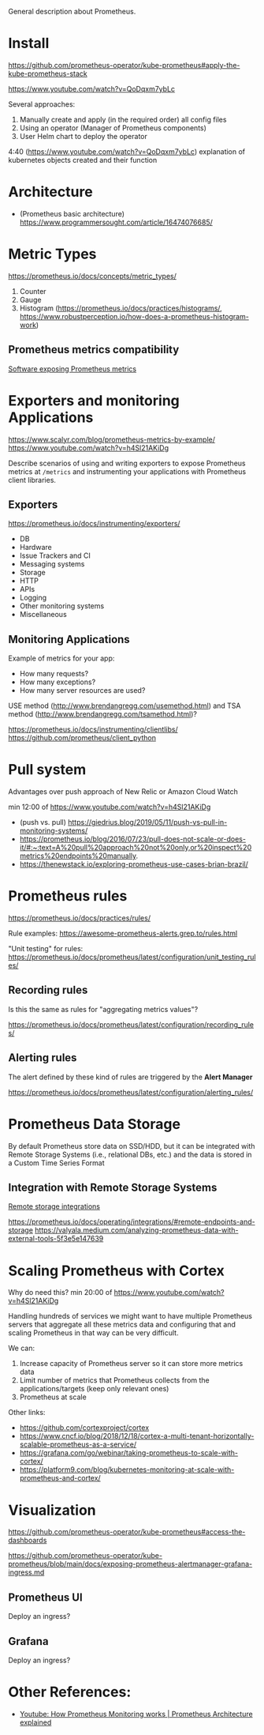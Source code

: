 
General description about Prometheus.

# Install

https://github.com/prometheus-operator/kube-prometheus#apply-the-kube-prometheus-stack

https://www.youtube.com/watch?v=QoDqxm7ybLc

Several approaches:
1. Manually create and apply (in the required order) all config files
2. Using an operator (Manager of Prometheus components)
3. User Helm chart to deploy the operator


4:40 (https://www.youtube.com/watch?v=QoDqxm7ybLc) explanation of kubernetes objects created and their function

# Architecture

* (Prometheus basic architecture) https://www.programmersought.com/article/16474076685/

# Metric Types

https://prometheus.io/docs/concepts/metric_types/

1. Counter
2. Gauge
3. Histogram (https://prometheus.io/docs/practices/histograms/, https://www.robustperception.io/how-does-a-prometheus-histogram-work)

## Prometheus metrics compatibility

[Software exposing Prometheus metrics](https://prometheus.io/docs/instrumenting/exporters/#software-exposing-prometheus-metrics)

# Exporters and monitoring Applications

https://www.scalyr.com/blog/prometheus-metrics-by-example/
https://www.youtube.com/watch?v=h4Sl21AKiDg

Describe scenarios of using and writing exporters to expose Prometheus metrics at `/metrics` and instrumenting your applications with Prometheus client libraries.

## Exporters

https://prometheus.io/docs/instrumenting/exporters/

* DB
* Hardware
* Issue Trackers and CI
* Messaging systems
* Storage
* HTTP
* APIs
* Logging
* Other monitoring systems
* Miscellaneous

## Monitoring Applications

Example of metrics for your app:
* How many requests?
* How many exceptions?
* How many server resources are used?

USE method (http://www.brendangregg.com/usemethod.html) and TSA method (http://www.brendangregg.com/tsamethod.html)?

https://prometheus.io/docs/instrumenting/clientlibs/
https://github.com/prometheus/client_python

# Pull system

Advantages over push approach of New Relic or Amazon Cloud Watch

min 12:00 of https://www.youtube.com/watch?v=h4Sl21AKiDg

* (push vs. pull) https://giedrius.blog/2019/05/11/push-vs-pull-in-monitoring-systems/
* https://prometheus.io/blog/2016/07/23/pull-does-not-scale-or-does-it/#:~:text=A%20pull%20approach%20not%20only,or%20inspect%20metrics%20endpoints%20manually.
* https://thenewstack.io/exploring-prometheus-use-cases-brian-brazil/

# Prometheus rules

https://prometheus.io/docs/practices/rules/

Rule examples: https://awesome-prometheus-alerts.grep.to/rules.html

"Unit testing" for rules: https://prometheus.io/docs/prometheus/latest/configuration/unit_testing_rules/

## Recording rules

Is this the same as rules for "aggregating metrics values"?

https://prometheus.io/docs/prometheus/latest/configuration/recording_rules/

## Alerting rules

The alert defined by these kind of rules are triggered by the **Alert Manager**

https://prometheus.io/docs/prometheus/latest/configuration/alerting_rules/

# Prometheus Data Storage

By default Prometheus store data on SSD/HDD, but it can be integrated with Remote Storage Systems (i.e., relational DBs, etc.) and the data is stored in a Custom Time Series Format


## Integration with Remote Storage Systems

[Remote storage integrations](https://prometheus.io/docs/prometheus/latest/storage/#remote-storage-integrations)

https://prometheus.io/docs/operating/integrations/#remote-endpoints-and-storage
https://valyala.medium.com/analyzing-prometheus-data-with-external-tools-5f3e5e147639

# Scaling Prometheus with Cortex

Why do need this? min 20:00 of https://www.youtube.com/watch?v=h4Sl21AKiDg

Handling hundreds of services we might want to have multiple Prometheus servers that aggregate all these metrics data and configuring that and scaling Prometheus in that way can be very difficult.

We can:
1. Increase capacity of Prometheus server so it can store more metrics data
2. Limit number of metrics that Prometheus collects from the applications/targets (keep only relevant ones)
3. Prometheus at scale

Other links:
* https://github.com/cortexproject/cortex
* https://www.cncf.io/blog/2018/12/18/cortex-a-multi-tenant-horizontally-scalable-prometheus-as-a-service/
* https://grafana.com/go/webinar/taking-prometheus-to-scale-with-cortex/
* https://platform9.com/blog/kubernetes-monitoring-at-scale-with-prometheus-and-cortex/

# Visualization

https://github.com/prometheus-operator/kube-prometheus#access-the-dashboards

https://github.com/prometheus-operator/kube-prometheus/blob/main/docs/exposing-prometheus-alertmanager-grafana-ingress.md

## Prometheus UI

Deploy an ingress?

## Grafana

Deploy an ingress?


# Other References:
* [Youtube: How Prometheus Monitoring works | Prometheus Architecture explained](https://www.youtube.com/watch?v=h4Sl21AKiDg)
